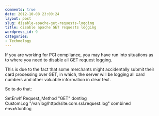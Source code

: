 ```yaml
---
comments: true
date: 2012-10-08 23:00:24
layout: post
slug: disable-apache-get-requests-logging
title: disable apache GET requests logging
wordpress_id: 9
categories:
- Technology
---
```


If you are working for PCI compliance, you may have run into situations as to where you need to disable all GET request logging.




This is due to the fact that some merchants might accidentally submit their card processing over GET, in which, the server will be logging all card numbers and other valuable information in clear text.




So to do that:




SetEnvIf Request_Method "GET" dontlog  
CustomLog "/var/log/httpd/site.com.ssl.request.log" combined env=!dontlog 
